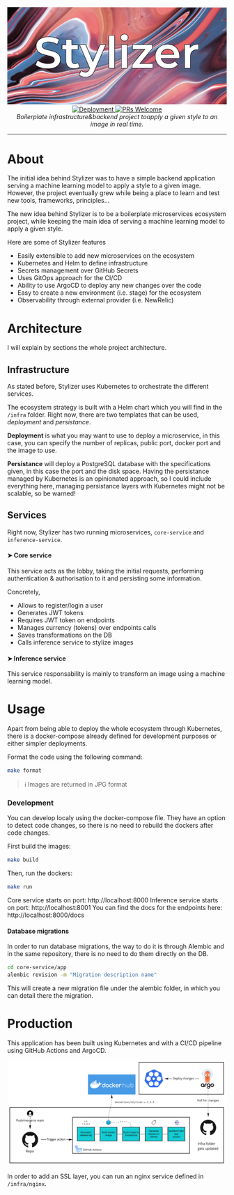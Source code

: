 <div align="center">
  <img src="https://github.com/bernatixer/stylizer/blob/main/assets/logo.png?raw=true" alt="Stylizer">
    <a href="https://github.com/bernatixer/stylizer/actions" target="_blank">
        <img src="https://github.com/bernatixer/stylizer/actions/workflows/build-and-deploy.yaml/badge.svg" alt="Deployment">
    </a>
    <a href="http://makeapullrequest.com" target="_blank">
        <img src="https://img.shields.io/badge/PRs-welcome-brightgreen.svg?style=flat-square" alt="PRs Welcome">
    </a>
    <br/>
    <i>Boilerplate infrastructure&backend project toapply a given style to an image in real time.</i>
</div>

---

# About

The initial idea behind Stylizer was to have a simple backend application serving a machine learning model to apply a style to a given image. However, the project eventually grew while being a place to learn and test new tools, frameworks, principles...

The new idea behind Stylizer is to be a boilerplate microservices ecosystem project, while keeping the main idea of serving a machine learning model to apply a given style.

Here are some of Stylizer features
- Easily extensible to add new microservices on the ecosystem
- Kubernetes and Helm to define infrastructure
- Secrets management over GitHub Secrets
- Uses GitOps approach for the CI/CD
- Ability to use ArgoCD to deploy any new changes over the code
- Easy to create a new environment (i.e. stage) for the ecosystem
- Observability through external provider (i.e. NewRelic)

# Architecture

I will explain by sections the whole project architecture.

## Infrastructure

As stated before, Stylizer uses Kubernetes to orchestrate the different services.

The ecosystem strategy is built with a Helm chart which you will find in the `/infra` folder. Right now, there are two templates that can be used, _deployment_ and _persistance_.

**Deployment** is what you may want to use to deploy a microservice, in this case, you can specify the number of replicas, public port, docker port and the image to use.

**Persistance** will deploy a PostgreSQL database with the specifications given, in this case the port and the disk space. Having the persistance managed by Kubernetes is an opinionated approach, so I could include everything here, managing persistance layers with Kubernetes might not be scalable, so be warned!

## Services

Right now, Stylizer has two running microservices, `core-service` and `inference-service`.

#### ➤ Core service
This service acts as the lobby, taking the initial requests, performing authentication & authorisation to it and persisting some information.

Concretely,
- Allows to register/login a user
- Generates JWT tokens
- Requires JWT token on endpoints
- Manages currency (tokens) over endpoints calls
- Saves transformations on the DB
- Calls inference service to stylize images

#### ➤ Inference service

This service responsability is mainly to transform an image using a machine learning model.

# Usage

Apart from being able to deploy the whole ecosystem through Kubernetes, there is a docker-compose already defined for development purposes or either simpler deployments.


Format the code using the following command:
```bash
make format
```

> ℹ️ Images are returned in JPG format

### Development

You can develop localy using the docker-compose file. They have an option to detect code changes, so there is no need to rebuild the dockers after code changes.

First build the images:
```bash
make build
```

Then, run the dockers:
```bash
make run
```

Core service starts on port: http://localhost:8000
Inference service starts on port: http://localhost:8001
You can find the docs for the endpoints here: http://localhost:8000/docs

#### Database migrations

In order to run database migrations, the way to do it is through Alembic and in the same repository, there is no need to do them directly on the DB.

```bash
cd core-service/app
alembic revision -m "Migration description name"
```

This will create a new migration file under the alembic folder, in which you can detail there the migration.


# Production

This application has been built using Kubernetes and with a CI/CD pipeline using GitHub Actions and ArgoCD.

<div align="center"><img src="https://github.com/bernatixer/stylizer/blob/main/assets/pipeline.jpg" alt="CI/CD pipeline"></div>

In order to add an SSL layer, you can run an nginx service defined in `/infra/nginx`.
